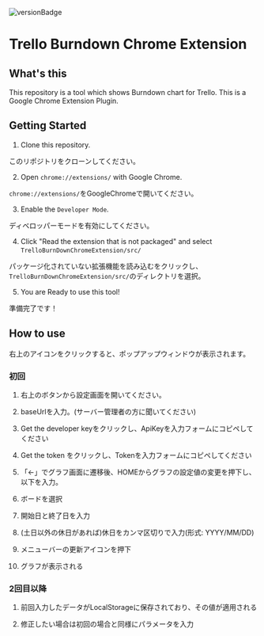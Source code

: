 ![versionBadge](https://img.shields.io/badge/latest-v0.1.12-green.svg)

# Trello Burndown Chrome Extension

## What's this

This repository is a tool which shows Burndown chart for Trello. This is a Google Chrome Extension Plugin.

## Getting Started

1. Clone this repository.

このリポジトリをクローンしてください。

2. Open `chrome://extensions/` with Google Chrome.

`chrome://extensions/`をGoogleChromeで開いてください。

3. Enable the `Developer Mode`.

ディベロッパーモードを有効にしてください。

4. Click "Read the extension that is not packaged" and select `TrelloBurnDownChromeExtension/src/`

パッケージ化されていない拡張機能を読み込むをクリックし、`TrelloBurnDownChromeExtension/src/`のディレクトリを選択。

5. You are Ready to use this tool!

準備完了です！

## How to use

右上のアイコンをクリックすると、ポップアップウィンドウが表示されます。

### 初回

1. 右上のボタンから設定画面を開いてください。

2. baseUrlを入力。(サーバー管理者の方に聞いてください)

3. Get the developer keyをクリックし、ApiKeyを入力フォームにコピペしてください

4. Get the token をクリックし、Tokenを入力フォームにコピペしてください

5. 「←」でグラフ画面に遷移後、HOMEからグラフの設定値の変更を押下し、以下を入力。

  1. ボードを選択

  2. 開始日と終了日を入力

  3. (土日以外の休日があれば)休日をカンマ区切りで入力(形式: YYYY/MM/DD)

6. メニューバーの更新アイコンを押下

7. グラフが表示される

### 2回目以降

1. 前回入力したデータがLocalStorageに保存されており、その値が適用される

2. 修正したい場合は初回の場合と同様にパラメータを入力
